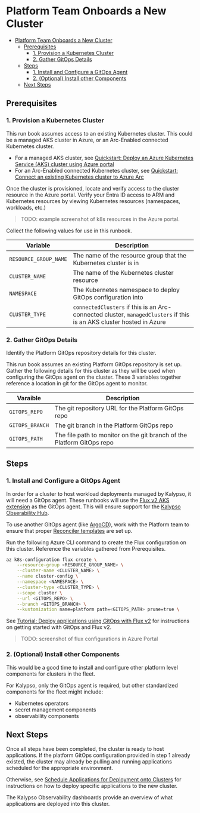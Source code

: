 # Platform Team Onboards a New Cluster

- [Platform Team Onboards a New Cluster](#platform-team-onboards-a-new-cluster)
  - [Prerequisites](#prerequisites)
    - [1. Provision a Kubernetes Cluster](#1-provision-a-kubernetes-cluster)
    - [2. Gather GitOps Details](#2-gather-gitops-details)
  - [Steps](#steps)
    - [1. Install and Configure a GitOps Agent](#1-install-and-configure-a-gitops-agent)
    - [2. (Optional) Install other Components](#2-optional-install-other-components)
  - [Next Steps](#next-steps)


## Prerequisites

### 1. Provision a Kubernetes Cluster

This run book assumes access to an existing Kubernetes cluster. This could be a managed AKS cluster in Azure, or an Arc-Enabled connected Kubernetes cluster.

- For a managed AKS cluster, see [Quickstart: Deploy an Azure Kubernetes Service (AKS) cluster using Azure portal](https://learn.microsoft.com/en-us/azure/aks/learn/quick-kubernetes-deploy-portal)
- For an Arc-Enabled connected Kubernetes cluster, see [Quickstart: Connect an existing Kubernetes cluster to Azure Arc](https://learn.microsoft.com/en-us/azure/azure-arc/kubernetes/quickstart-connect-cluster?tabs=azure-cli)

Once the cluster is provisioned, locate and verify access to the cluster resource in the Azure portal. Verify your Entra ID access to ARM and Kubernetes resources by viewing Kubernetes resources (namespaces, workloads, etc.)

> TODO: example screenshot of k8s resources in the Azure portal.

Collect the following values for use in this runbook.

| Variable              | Description                                                                                                          |
| --------------------- | -------------------------------------------------------------------------------------------------------------------- |
| `RESOURCE_GROUP_NAME` | The name of the resource group that the Kubernetes cluster is in                                                     |
| `CLUSTER_NAME`        | The name of the Kubernetes cluster resource                                                                          |
| `NAMESPACE`           | The Kubernetes namespace to deploy GitOps configuration into                                                         |
| `CLUSTER_TYPE`        | `connectedClusters` if this is an Arc-connected cluster, `managedClusters` if this is an AKS cluster hosted in Azure |

### 2. Gather GitOps Details

Identify the Platform GitOps repository details for this cluster.

This run book assumes an existing Platform GitOps repository is set up. Gather the following details for this cluster as they will be used when configuring the GitOps agent on the cluster. These 3 variables together reference a location in git for the GitOps agent to monitor.

| Varaible        | Description                                                            |
| --------------- | ---------------------------------------------------------------------- |
| `GITOPS_REPO`   | The git repository URL for the Platform GitOps repo                    |
| `GITOPS_BRANCH` | The git branch in the Platform GitOps repo                             |
| `GITOPS_PATH`   | The file path to monitor on the git branch of the Platform GitOps repo |

## Steps

### 1. Install and Configure a GitOps Agent

In order for a cluster to host workload deployments managed by Kalypso, it will need a GitOps agent. These runbooks will use the [Flux v2 AKS extension](https://learn.microsoft.com/en-us/azure/azure-arc/kubernetes/conceptual-gitops-flux2) as the GitOps agent. This will ensure support for the [Kalypso Obserability Hub](https://github.com/microsoft/kalypso-observability-hub).

To use another GitOps agent (like [ArgoCD](https://argo-cd.readthedocs.io/en/stable/)), work with the Platform team to ensure that proper [Reconciler templates](https://github.com/microsoft/kalypso-scheduler?tab=readme-ov-file#reconciler-template) are set up.


Run the following Azure CLI command to create the Flux configuration on this cluster. Reference the variables gathered from Prerequisites.

```sh
az k8s-configuration flux create \
    --resource-group <RESOURCE_GROUP_NAME> \
    --cluster-name <CLUSTER_NAME> \
    --name cluster-config \
    --namespace <NAMESPACE> \
    --cluster-type <CLUSTER_TYPE> \
    --scope cluster \
    --url <GITOPS_REPO> \
    --branch <GITOPS_BRANCH> \
    --kustomization name=platform path=<GITOPS_PATH> prune=true \
```

See [Tutorial: Deploy applications using GitOps with Flux v2](https://learn.microsoft.com/en-us/azure/azure-arc/kubernetes/tutorial-use-gitops-flux2?tabs=azure-cli) for instructions on getting started with GitOps and Flux v2.

> TODO: screenshot of flux configurations in Azure Portal

### 2. (Optional) Install other Components

This would be a good time to install and configure other platform level components for clusters in the fleet.

For Kalypso, only the GitOps agent is required, but other standardized components for the fleet might include:

- Kubernetes operators
- secret management components
- observability components

## Next Steps

Once all steps have been completed, the cluster is ready to host applications. If the platform GitOps configuration provided in step 1 already existed, the cluster may already be pulling and running applications scheduled for the appropriate environment.

Otherwise, see [Schedule Applications for Deployment onto Clusters](./platform-team-schedules-applications-for-deployment.md) for instructions on how to deploy specific applications to the new cluster.

The Kalypso Observability dashboards provide an overview of what applications are deployed into this cluster.


